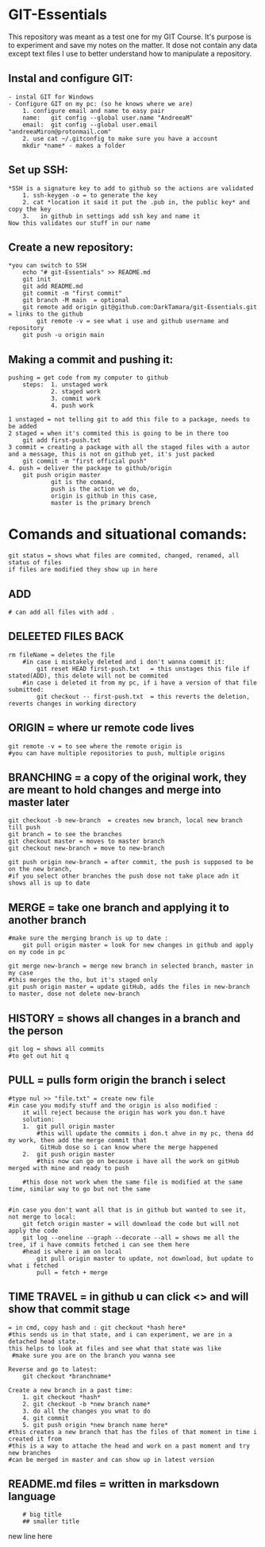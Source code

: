 ﻿# GIT-Essentials
  This repository was meant as a test one for my GIT Course. It's purpose is to experiment and save my notes on the matter. It dose not contain any data except text files I use to better understand how to manipulate a repository.
    
## Instal and configure GIT:
    - instal GIT for Windows 
    - Configure GIT on my pc: (so he knows where we are)
        1. configure email and name to easy pair 
        name:   git config --global user.name "AndreeaM"
        email:  git config --global user.email "andreeaMiron@protonmail.com"
        2. use cat ~/.gitconfig to make sure you have a account
        mkdir *name* - makes a folder

## Set up SSH:
    *SSH is a signature key to add to github so the actions are validated
        1. ssh-keygen -o = to generate the key
        2. cat *location it said it put the .pub in, the public key* and copy the key 
        3.   in github in settings add ssh key and name it
    Now this validates our stuff in our name 


## Create a new repository:
    *you can switch to SSH 
        echo "# git-Essentials" >> README.md 
        git init 
        git add README.md 
        git commit -m "first commit"   
        git branch -M main  = optional 
        git remote add origin git@github.com:DarkTamara/git-Essentials.git  = links to the github 
            git remote -v = see what i use and github username and repository
        git push -u origin main 

 
## Making a commit and pushing it:
    pushing = get code from my computer to github
        steps:  1. unstaged work
                2. staged work
                3. commit work
                4. push work

    1 unstaged = not telling git to add this file to a package, needs to be added
    2 staged = when it's commited this is going to be in there too 
        git add first-push.txt 
    3 commit = creating a package with all the staged files with a autor and a message, this is not on github yet, it's just packed
        git commit -m "first official push"
    4. push = deliver the package to github/origin
        git push origin master
                git is the comand, 
                push is the action we do, 
                origin is github in this case, 
                master is the primary brench

# Comands and situational comands:
    git status = shows what files are commited, changed, renamed, all status of files 
    if files are modified they show up in here 

## ADD
    # can add all files with add . 

## DELEETED FILES BACK
    rm fileName = deletes the file
        #in case i mistakely deleted and i don't wanna commit it:
            git reset HEAD first-push.txt   = this unstages this file if stated(ADD), this delete will not be commited
        #in case i deleted it from my pc, if i have a version of that file submitted:
            git checkout -- first-push.txt  = this reverts the deletion, reverts changes in working directory

## ORIGIN = where ur remote code lives 
    git remote -v = to see where the remote origin is 
    #you can have multiple repositories to push, multiple origins 

## BRANCHING = a copy of the original work, they are meant to hold changes and merge into master later 
    git checkout -b new-branch  = creates new branch, local new branch till push 
    git branch = to see the branches 
    git checkout master = moves to master branch 
    git checkout new-branch = move to new-branch

    git push origin new-branch = after commit, the push is supposed to be on the new branch, 
    #if you select other branches the push dose not take place adn it shows all is up to date 

## MERGE = take one branch and applying it to another branch 
    #make sure the merging branch is up to date :
        git pull origin master = look for new changes in github and apply on my code in pc
    
    git merge new-branch = merge new branch in selected branch, master in my case 
    #this merges the tho, but it's staged only 
    git push origin master = update gitHub, adds the files in new-branch to master, dose not delete new-branch 

## HISTORY = shows all changes in a branch and the person
    git log = shows all commits 
    #to get out hit q 

## PULL = pulls form origin the branch i select
    #type nul >> "file.txt" = create new file
    #in case you modify stuff and the origin is also modified :
        it will reject because the origin has work you don.t have
        solution:
        1.  git pull origin master 
            #this will update the commits i don.t ahve in my pc, thena dd my work, then add the merge commit that
             GitHub dose so i can know where the merge happened 
        2.  git push origin master 
            #this now can go on because i have all the work on gitHub merged with mine and ready to push
        
        #this dose not work when the same file is modified at the same time, similar way to go but not the same


    #in case you don't want all that is in github but wanted to see it, not merge to local:
        git fetch origin master = will download the code but will not apply the code 
        git log --oneline --graph --decorate --all = shows me all the tree, if i have commits fetched i can see them here 
        #head is where i am on local 
            git pull origin master to update, not download, but update to what i fetched 
            pull = fetch + merge 

## TIME TRAVEL = in github u can click <> and will show that commit stage 
    = in cmd, copy hash and : git checkout *hash here*
    #this sends us in that state, and i can experiment, we are in a detached head state. 
    this helps to look at files and see what that state was like  
     #make sure you are on the branch you wanna see 

    Reverse and go to latest: 
        git checkout *branchname*

    Create a new branch in a past time:
        1. git checkout *hash*
        2. git checkout -b *new branch name*
        3. do all the changes you wnat to do
        4. git commit
        5. git push origin *new branch name here*
    #this creates a new branch that has the files of that moment in time i created it from
    #this is a way to attache the head and work on a past moment and try new branches 
    #can be merged in master and can show up in latest version 

## README.md files = written in marksdown language 
        # big title
        ## smaller title
        
new line here 